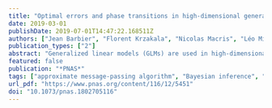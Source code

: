 ```yaml
---
title: "Optimal errors and phase transitions in high-dimensional generalized linear models"
date: 2019-03-01
publishDate: 2019-07-01T14:47:22.168511Z
authors: ["Jean Barbier", "Florent Krzakala", "Nicolas Macris", "Léo Miolane", "Lenka Zdeborová"]
publication_types: ["2"]
abstract: "Generalized linear models (GLMs) are used in high-dimensional machine learning, statistics, communications, and signal processing. In this paper we analyze GLMs when the data matrix is random, as relevant in problems such as compressed sensing, error-correcting codes, or benchmark models in neural networks. We evaluate the mutual information (or “free entropy”) from which we deduce the Bayes-optimal estimation and generalization errors. Our analysis applies to the high-dimensional limit where both the number of samples and the dimension are large and their ratio is fixed. Nonrigorous predictions for the optimal errors existed for special cases of GLMs, e.g., for the perceptron, in the field of statistical physics based on the so-called replica method. Our present paper rigorously establishes those decades-old conjectures and brings forward their algorithmic interpretation in terms of performance of the generalized approximate message-passing algorithm. Furthermore, we tightly characterize, for many learning problems, regions of parameters for which this algorithm achieves the optimal performance and locate the associated sharp phase transitions separating learnable and nonlearnable regions. We believe that this random version of GLMs can serve as a challenging benchmark for multipurpose algorithms."
featured: false
publication: "*PNAS*"
tags: ["approximate message-passing algorithm", "Bayesian inference", "generalized linear model", "high-dimensional inference", "perceptron"]
url_pdf: "https://www.pnas.org/content/116/12/5451"
doi: "10.1073/pnas.1802705116"
---
```



